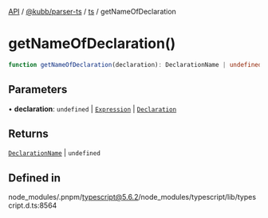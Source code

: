 [API](../../../../../packages.md) / [@kubb/parser-ts](../../../index.md) / [ts](../index.md) / getNameOfDeclaration

# getNameOfDeclaration()

```ts
function getNameOfDeclaration(declaration): DeclarationName | undefined
```

## Parameters

• **declaration**: `undefined` \| [`Expression`](../interfaces/Expression.md) \| [`Declaration`](../interfaces/Declaration.md)

## Returns

[`DeclarationName`](../type-aliases/DeclarationName.md) \| `undefined`

## Defined in

node\_modules/.pnpm/typescript@5.6.2/node\_modules/typescript/lib/typescript.d.ts:8564

